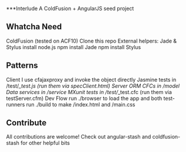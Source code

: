 ***Interlude
A ColdFusion + AngularJS seed project

Whatcha Need
------------

ColdFusion (tested on ACF10)
Clone this repo
External helpers: Jade & Stylus
	install node.js
	npm install Jade
	npm install Stylus

Patterns
--------

Client
	I use cfajaxproxy and invoke the object directly
	Jasmine tests in /test/*_test.js (run them via specClient.html)
Server
	ORM CFCs in /model
	Data services in /service
	MXunit tests in /test/*_test.cfc (run them via testServer.cfm)
Dev Flow
	run ./browser to load the app and both test-runners
	run ./build to make /index.html and /main.css

Contribute
----------

All contributions are welcome!
Check out angular-stash and coldfusion-stash for other helpful bits
